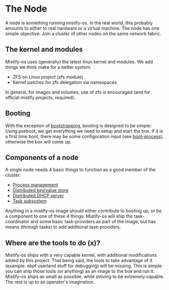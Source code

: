 # The Node
A node is something running mistify-os. In the real world, this probably amounts to either to real hardware or a virtual machine. The node has one simple objective: Join a cluster of other nodes on the same network fabric.

## The kernel and modules
Mistify-os uses (generally) the latest linux kernel and modules. We add things we think make for a better system:
* ZFS on Linux project (zfs module)
* Kernel patches for zfs delegation via namespaces

In general, for images and volumes, use of zfs is encouraged (and for official mistify projects, required).

## Booting
With the exception of [bootstrapping](../bootstrapping/README.md), booting is designed to be simple: Using pxeboot, we get everything we need to setup and start the box. If it is a first time boot, there may be some configuration input (see [boot-process](../boot-process/README.md)), otherwise the box will come up.

## Components of a node
A single node needs 4 basic things to function as a good member of the cluster:
* [Process management](../process-management)
* [Distributed key/value store](../distributed-key-value-store)
* [Distributed DHCP server](../distributed-dhcp)
* [Task subsystem](../task-subsystem)

Anything in a mistify-os image should either contribute to booting up, or be a component to one of these 4 things. Mistify-os will ship the task-coordinator and some basic task-providers as part of the image, but has means (through tasks) to add additional task-providers.

## Where are the tools to do (x)?

Mistify-os ships with a very capable kernel, with additional modifications added by this project. That being said, the tools to take advantage of it (example: ebpf userland stuff for debugging) will be missing. This is simple: you can ship those tools (or anything) as an image to the box and run it. Mistify-os ships as small as possible, while striving to be extremely capable. The rest is up to an operator's imagination.
